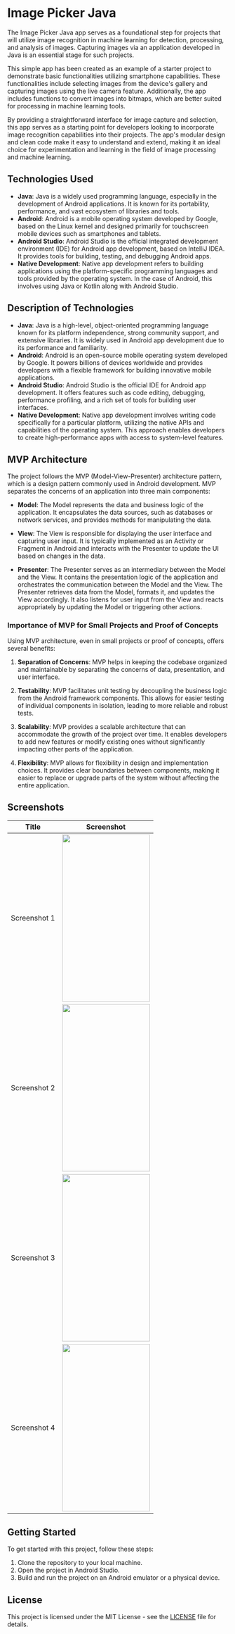 # Image Picker Java

The Image Picker Java app serves as a foundational step for projects that will utilize image recognition in machine learning for detection, processing, and analysis of images. Capturing images via an application developed in Java is an essential stage for such projects.

This simple app has been created as an example of a starter project to demonstrate basic functionalities utilizing smartphone capabilities. These functionalities include selecting images from the device's gallery and capturing images using the live camera feature. Additionally, the app includes functions to convert images into bitmaps, which are better suited for processing in machine learning tools.

By providing a straightforward interface for image capture and selection, this app serves as a starting point for developers looking to incorporate image recognition capabilities into their projects. The app's modular design and clean code make it easy to understand and extend, making it an ideal choice for experimentation and learning in the field of image processing and machine learning.

## Technologies Used

- **Java**: Java is a widely used programming language, especially in the development of Android applications. It is known for its portability, performance, and vast ecosystem of libraries and tools.
- **Android**: Android is a mobile operating system developed by Google, based on the Linux kernel and designed primarily for touchscreen mobile devices such as smartphones and tablets.
- **Android Studio**: Android Studio is the official integrated development environment (IDE) for Android app development, based on IntelliJ IDEA. It provides tools for building, testing, and debugging Android apps.
- **Native Development**: Native app development refers to building applications using the platform-specific programming languages and tools provided by the operating system. In the case of Android, this involves using Java or Kotlin along with Android Studio.

## Description of Technologies

- **Java**: Java is a high-level, object-oriented programming language known for its platform independence, strong community support, and extensive libraries. It is widely used in Android app development due to its performance and familiarity.
- **Android**: Android is an open-source mobile operating system developed by Google. It powers billions of devices worldwide and provides developers with a flexible framework for building innovative mobile applications.
- **Android Studio**: Android Studio is the official IDE for Android app development. It offers features such as code editing, debugging, performance profiling, and a rich set of tools for building user interfaces.
- **Native Development**: Native app development involves writing code specifically for a particular platform, utilizing the native APIs and capabilities of the operating system. This approach enables developers to create high-performance apps with access to system-level features.

## MVP Architecture

The project follows the MVP (Model-View-Presenter) architecture pattern, which is a design pattern commonly used in Android development. MVP separates the concerns of an application into three main components:

- **Model**: The Model represents the data and business logic of the application. It encapsulates the data sources, such as databases or network services, and provides methods for manipulating the data.
  
- **View**: The View is responsible for displaying the user interface and capturing user input. It is typically implemented as an Activity or Fragment in Android and interacts with the Presenter to update the UI based on changes in the data.
  
- **Presenter**: The Presenter serves as an intermediary between the Model and the View. It contains the presentation logic of the application and orchestrates the communication between the Model and the View. The Presenter retrieves data from the Model, formats it, and updates the View accordingly. It also listens for user input from the View and reacts appropriately by updating the Model or triggering other actions.

### Importance of MVP for Small Projects and Proof of Concepts

Using MVP architecture, even in small projects or proof of concepts, offers several benefits:

1. **Separation of Concerns**: MVP helps in keeping the codebase organized and maintainable by separating the concerns of data, presentation, and user interface.
  
2. **Testability**: MVP facilitates unit testing by decoupling the business logic from the Android framework components. This allows for easier testing of individual components in isolation, leading to more reliable and robust tests.

3. **Scalability**: MVP provides a scalable architecture that can accommodate the growth of the project over time. It enables developers to add new features or modify existing ones without significantly impacting other parts of the application.

4. **Flexibility**: MVP allows for flexibility in design and implementation choices. It provides clear boundaries between components, making it easier to replace or upgrade parts of the system without affecting the entire application.

## Screenshots

| Title | Screenshot |
| ----- | ---------- |
| Screenshot 1 | <img src="https://github.com/RamariaDeveloper/ImagePickerJava/assets/142702495/dc8710da-54a5-41e1-a342-25ce2a8e1e0f" width="200" height="380"> |
| Screenshot 2 | <img src="https://github.com/RamariaDeveloper/ImagePickerJava/assets/142702495/d159e973-a4f8-4520-8df4-512e9006b3aa" width="200" height="380"> |
| Screenshot 3 | <img src="https://github.com/RamariaDeveloper/ImagePickerJava/assets/142702495/a4f4b30b-9781-4c2c-9169-7a14a3138ba0" width="200" height="380"> |
| Screenshot 4 | <img src="https://github.com/RamariaDeveloper/ImagePickerJava/assets/142702495/6b9ab7b9-4dc5-494c-ac5b-cd72dd7071cb" width="200" height="380"> |


## Getting Started

To get started with this project, follow these steps:

1. Clone the repository to your local machine.
2. Open the project in Android Studio.
3. Build and run the project on an Android emulator or a physical device.

## License

This project is licensed under the MIT License - see the [LICENSE](LICENSE) file for details.
